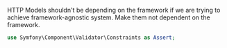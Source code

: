 HTTP Models shouldn't be depending on the framework if we are trying to achieve framework-agnostic system.
Make them not dependent on the framework.
```php
use Symfony\Component\Validator\Constraints as Assert;
```
